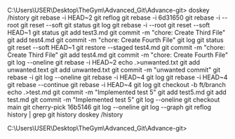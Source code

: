 
C:\Users\USER\Desktop\TheGym\Advanced_Git\Advance-git>    doskey /history
git rebase -i HEAD~2
git reflog
git rebase -i 6d31650
git rebase -i --root
git reset --soft
git status
git log
git rebase -i --root
git reset --soft HEAD~1
git status
git add test3.md
git commit -m "chore: Create Third File"
git add test4.md
git commit -m "chore: Create Fourth  File"
git log
git status
git reset --soft HEAD~1
git restore --staged test4.md
git commit -m "chore: Create Third File"
git add test4.md
git commit -m "chore: Create Fourth File"
git log --oneline
git rebase -i HEAD~2
echo .>unwanted.txt
git add unwanted.text
git add unwanted.txt
git commit -m "unwanted commit"
git rebase -i
git log --oneline
git rebase -i HEAD~4
git log
git rebase -i HEAD~4
git rebase --continue
git rebase -i HEAD~4
git log
git checkout -b ft/branch
echo .>test.md
git commit -m "Implemented test 5"
git add test5.md
git add test.md
git commit -m "Implemented test 5"
git log --oneline
git checkout main
git cherry-pick 16b5146
git log --oneline
git log --graph
git reflog
history | grep git
history
    doskey /history

C:\Users\USER\Desktop\TheGym\Advanced_Git\Advance-git>